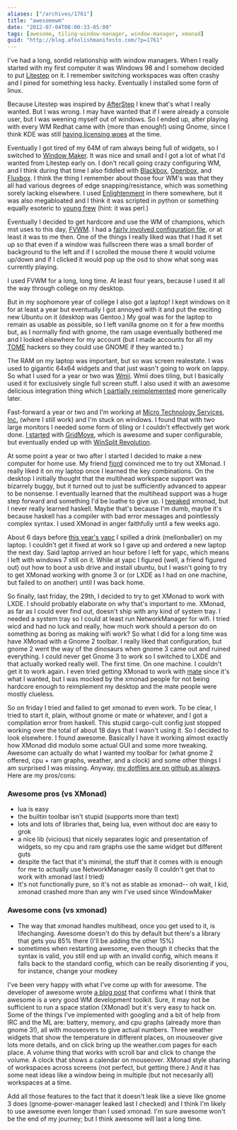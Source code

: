 ```yaml
---
aliases: ["/archives/1761"]
title: "awesomewm"
date: "2012-07-04T08:00:33-05:00"
tags: [awesome, tiling-window-manager, window-manager, xmonad]
guid: "http://blog.afoolishmanifesto.com/?p=1761"
---
```

I've had a long, sordid relationship with window managers. When I really started with my first computer it was Windows 98 and I somehow decided to put [Litestep](http://en.wikipedia.org/wiki/Litestep) on it. I remember switching workspaces was often crashy and I pined for something less hacky. Eventually I installed some form of linux.

Because Litestep was inspired by [AfterStep](http://en.wikipedia.org/wiki/AfterStep) I knew that's what I really wanted. But I was wrong. I may have wanted that if I were already a console user, but I was weening myself out of windows. So I ended up, after playing with every WM Redhat came with (more than enough!) using Gnome, since I think KDE was still [having licensing woes](http://en.wikipedia.org/wiki/Kde#Licensing) at the time.

Eventually I got tired of my 64M of ram always being full of widgets, so I switched to [Window Maker](http://en.wikipedia.org/wiki/Window_maker). It was nice and small and I got a lot of what I'd wanted from Litestep early on. I don't recall going crazy configuring WM, and I think during that time I also fiddled with [Blackbox](http://en.wikipedia.org/wiki/Blackbox), [Openbox](http://en.wikipedia.org/wiki/Openbox), and [Fluxbox](http://en.wikipedia.org/wiki/Fluxbox). I think the thing I remember about those four WM's was that they all had various degrees of edge snapping/resistance, which was something sorely lacking elsewhere. I used [Enlightenment](http://en.wikipedia.org/wiki/Enlightenment_%28window_manager%29) in there somewhere, but it was also megabloated and I think it was scripted in python or something equally esoteric to [young frew](http://frew.livejournal.com/) (hint: it was perl.)

Eventually I decided to get hardcore and use the WM of champions, which mst uses to this day, [FVWM](http://en.wikipedia.org/wiki/Fvwm). I had a [fairly involved configuration file](https://github.com/frioux/dotfiles/blob/45cb7e0a3c9df7596bace3300542418ab93f58ed/.fvwm/.fvwm2rc), or at least it was to me then. One of the things I really liked was that I had it set up so that even if a window was fullscreen there was a small border of background to the left and if I scrolled the mouse there it would volume up/down and if I clicked it would pop up the osd to show what song was currently playing.

I used FVWM for a long, long time. At least four years, because I used it all the way through college on my desktop.

But in my sophomore year of college I also got a laptop! I kept windows on it for at least a year but eventually I got annoyed with it and put the exciting new Ubuntu on it (desktop was Gentoo.) My goal was for the laptop to remain as usable as possible, so I left vanilla gnome on it for a few months but, as I normally find with gnome, the ram usage eventually bothered me and I looked elsewhere for my account (but I made accounts for all my [TOME](http://code.google.com/p/ptome/source/browse/?r=546) hackers so they could use GNOME if they wanted to.)

The RAM on my laptop was important, but so was screen realestate. I was used to gigantic 64x64 widgets and that just wasn't going to work on lappy. So what I used for a year or two was [Wmii](http://en.wikipedia.org/wiki/Wmii). Wmii does tiling, but I basically used it for exclusively single full screen stuff. I also used it with an awesome delicious integration thing which [I partially reimplemented](http://rubyforge.org/projects/delish/) more generically later.

Fast-forward a year or two and I'm working at [Micro Technology Services, Inc.](http://mitsi.com/) (where I still work) and I'm stuck on windows. I found that with two large monitors I needed some form of tiling or I couldn't effectively get work done. [I started](/posts/splits-panes-and-tiles) with [GridMove](http://jgpaiva.dcmembers.com/gridmove.html), which is awesome and super configurable, but eventually ended up with [WinSplit Revolution](http://www.winsplit-revolution.com/).

At some point a year or two after I started I decided to make a new computer for home use. My friend [fjord](https://plus.google.com/u/0/105088029783860927078/posts) convinced me to try out XMonad. I really liked it on my laptop once I learned the key combinations. On the desktop I initially thought that the multihead workspace support was bizarrely buggy, but it turned out to just be sufficiently advanced to appear to be nonsense. I eventually learned that the multihead support was a huge step forward and something I'd be loathe to give up. I [tweaked](https://github.com/frioux/dotfiles/commits/f5b69af69333ff9ea7ba0577ec7f5f34714bafff/xmonad/xmonad.hs) xmonad, but I never really learned haskell. Maybe that's because I'm dumb, maybe it's because haskell has a compiler with bad error messages and pointlessly complex syntax. I used XMonad in anger faithfully until a few weeks ago.

About 6 days before [this year's
yapc](https://web.archive.org/web/20120322024109/http://act.yapcna.org/2012/schedule)
I spilled a drink (mellonballer) on my laptop. I couldn't get it fixed at work
so I gave up and ordered a new laptop the next day. Said laptop arrived an hour
before I left for yapc, which means I left with windows 7 still on it. While at
yapc I figured (well, a friend figured out) out how to boot a usb drive and
install ubuntu, but I wasn't going to try to get XMonad working with gnome 3 or
(or LXDE as I had on one machine, but failed to on another) until I was back
home.

So finally, last friday, the 29th, I decided to try to get XMonad to work with LXDE. I should probably elaborate on why that's important to me. XMonad, as far as I could ever find out, doesn't ship with any kind of system tray. I needed a system tray so I could at least run NetworkManager for wifi. I tried wicd and had no luck and really, how much work should a person do on something as boring as making wifi work? So what I did for a long time was have XMonad with a Gnome 2 toolbar. I really liked that configuration, but gnome 2 went the way of the dinosaurs when gnome 3 came out and ruined everything. I could never get Gnome 3 to work so I switched to LXDE and that actually worked really well. The first time. On one machine. I couldn't get it to work again. I even tried getting XMonad to work with [mate](http://mate-desktop.org/) since it's what I wanted, but I was mocked by the xmonad people for not being hardcore enough to reimplement my desktop and the mate people were mostly clueless.

So on friday I tried and failed to get xmonad to even work. To be clear, I tried to start it, plain, without gnome or mate or whatever, and I got a compilation error from haskell. This stupid cargo-cult config just stopped working over the total of about 18 days that I wasn't using it. So I decided to look elsewhere. I found awesome. Basically I have it working almost exactly how XMonad did modulo some actual GUI and some more tweaking. Awesome can actually do what I wanted my toolbar for (what gnome 2 offered, cpu + ram graphs, weather, and a clock) and some other things I am surprised I was missing. Anyway, [my dotfiles are on github as always](https://github.com/frioux/dotfiles/tree/5f34105f8cf2144bfb9bb9c3aede72459d317064/awesome). Here are my pros/cons:

### Awesome pros (vs XMonad)

- lua is easy
- the builtin toolbar isn't stupid (supports more than text)
- lots and lots of libraries that, being lua, even without doc are easy to grok
- a nice lib (vicious) that nicely separates logic and presentation of widgets, so my cpu and ram graphs use the same widget but different guts
- despite the fact that it's minimal, the stuff that it comes with is enough for me to actually use NetworkManager easily (I couldn't get that to work with xmonad last I tried)
- It's not functionally pure, so it's not as stable as xmonad-- oh wait, I kid, xmonad crashed more than any wm I've used since WindowMaker

### Awesome cons (vs xmonad)

- The way that xmonad handles multihead, once you get used to it, is lifechanging. Awesome doesn't do this by default but there's a library that gets you 85% there (I'll be adding the other 15%)
- sometimes when restarting awesome, even though it checks that the syntax is valid, you still end up with an invalid config, which means it falls back to the standard config, which can be really disorienting if you, for instance, change your modkey

I've been very happy with what I've come up with for awesome. The developer of awesome wrote [a blog post](http://julien.danjou.info/blog/2009/taking-the-other-direction) that confirms what I think that awesome is a very good WM development toolkit. Sure, it may not be sufficient to run a space station (XMonad) but it's very easy to hack on. Some of the things I've implemented with googling and a bit of help from IRC and the ML are: battery, memory, and cpu graphs (already more than gnome 3!), all with mouseovers to give actual numbers. Three weather widgets that show the temperature in different places, on mouseover give lots more details, and on click bring up the weather.com pages for each place. A volume thing that works with scroll bar and click to change the volume. A clock that shows a calendar on mouseover. XMonad style sharing of workspaces across screens (not perfect, but getting there.) And it has some neat ideas like a window being in multiple (but not necesarily all) workspaces at a time.

Add all those features to the fact that it doesn't leak like a sieve like gnome 3 does (gnome-power-manager leaked last I checked) and I think I'm likely to use awesome even longer than I used xmonad. I'm sure awesome won't be the end of my journey; but I think awesome will last a long time.
